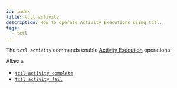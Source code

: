 ```yaml
---
id: index
title: tctl activity
description: How to operate Activity Executions using tctl.
tags:
  - tctl
---
```


The `tctl activity` commands enable [Activity Execution](/concepts/what-is-an-activity-execution) operations.

Alias: `a`

- [`tctl activity complete`](/tctl-v1/activity/complete)
- [`tctl activity fail`](/tctl-v1/activity/fail)
